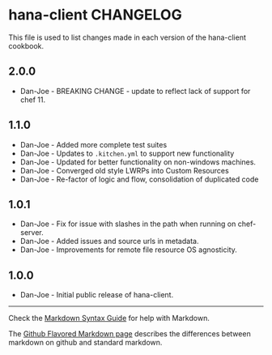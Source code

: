 hana-client CHANGELOG
===================

This file is used to list changes made in each version of the hana-client cookbook.

2.0.0
-----

- Dan-Joe - BREAKING CHANGE - update to reflect lack of support for chef 11.

1.1.0
-----

- Dan-Joe - Added more complete test suites
- Dan-Joe - Updates to `.kitchen.yml` to support new functionality
- Dan-Joe - Updated for better functionality on non-windows machines.
- Dan-Joe - Converged old style LWRPs into Custom Resources
- Dan-Joe - Re-factor of logic and flow, consolidation of duplicated code

1.0.1
-----

- Dan-Joe - Fix for issue with slashes in the path when running on chef-server.
- Dan-Joe - Added issues and source urls in metadata.
- Dan-Joe - Improvements for remote file resource OS agnosticity.

1.0.0
-----

- Dan-Joe - Initial public release of hana-client.

- - -

Check the [Markdown Syntax Guide](http://daringfireball.net/projects/markdown/syntax) for help with Markdown.

The [Github Flavored Markdown page](http://github.github.com/github-flavored-markdown/) describes the differences between markdown on github and standard markdown.
